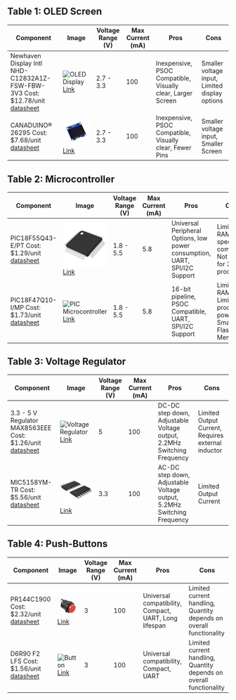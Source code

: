 
## Table 1: OLED Screen

| Component                                                                                                    | Image                                                                                                             | Voltage Range (V) | Max Current (mA) | Pros                                                                                         | Cons                                                                |
|--------------------------------------------------------------------------------------------------------------|-------------------------------------------------------------------------------------------------------------------|-------------------|------------------|----------------------------------------------------------------------------------------------|---------------------------------------------------------------------|
| Newhaven Display Intl NHD-C12832A1Z-FSW-FBW-3V3 Cost: $12.78/unit [datasheet](https://newhavendisplay.com/content/specs/NHD-C12832A1Z-FSW-FBW-3V3.pdf) | ![OLED Display](https://github.com/user-attachments/assets/cd7eb6ce-0679-4ae2-a178-05703a275109) [Link](https://www.digikey.com/en/products/detail/newhaven-display-intl/NHD-C12832A1Z-FSW-FBW-3V3/2059236) | 2.7 - 3.3         | 100              | Inexpensive, PSOC Compatible, Visually clear, Larger Screen                                    | Smaller voltage input, Limited display options                      |
| CANADUINO® 26295 Cost: $7.68/unit [datasheet](https://universal-solder.ca/downloads/canaduino_oled_1.3_i2c.pdf) | ![OLED Display](https://raw.githubusercontent.com/ajdoole/ajdoole.github.io/refs/heads/main/OLED2.jpg) [Link](https://www.digikey.com/en/products/detail/universal-solder-electronics-ltd/26295/16822118) | 2.7 - 3.3         | 100              | Inexpensive, PSOC Compatible, Visually clear, Fewer Pins                                       | Smaller voltage input, Smaller Screen                               |
## Table 2: Microcontroller

| Component                                                                                                    | Image                                                                                                             | Voltage Range (V) | Max Current (mA) | Pros                                                                                         | Cons                                                                |
|--------------------------------------------------------------------------------------------------------------|-------------------------------------------------------------------------------------------------------------------|-------------------|------------------|----------------------------------------------------------------------------------------------|---------------------------------------------------------------------|
| PIC18F55Q43-E/PT Cost: $1.29/unit [datasheet](https://ww1.microchip.com/downloads/en/DeviceDoc/PIC18F25-45-55Q43-Data-Sheet-40002170E.pdf) | ![PIC Microcontroller](https://raw.githubusercontent.com/ajdoole/ajdoole.github.io/refs/heads/main/docs/mc2.jpg) [Link](https://www.digikey.com/en/products/detail/microchip-technology/PIC18F55Q43-E-PT/13622188) | 1.8 - 5.5         | 5.8              | Universal Peripheral Options, low power consumption, UART, SPI/I2C Support                   | Limited RAM, low speed computing, Not ideal for 32-bit processing   |
| PIC18F47Q10-I/MP Cost: $1.73/unit [datasheet](https://ww1.microchip.com/downloads/en/DeviceDoc/PIC18F27-47Q10-Data-Sheet-40002043E.pdf) | ![PIC Microcontroller](https://github.com/user-attachments/assets/3af3f4a4-dec5-4eca-b5ae-b35ef0282502) [Link](https://www.digikey.com/en/products/detail/microchip-technology/PIC18F47Q10-I-MP/10064342) | 1.8 - 5.5         | 5.8              | 16-bit pipeline, PSOC Compatible, UART, SPI/I2C Support                                       | Limited RAM, Limited processing power, Small Flash Memory           |
## Table 3: Voltage Regulator

| Component                                                                                                    | Image                                                                                                             | Voltage Range (V) | Max Current (mA) | Pros                                                                                         | Cons                                                                |
|--------------------------------------------------------------------------------------------------------------|-------------------------------------------------------------------------------------------------------------------|-------------------|------------------|----------------------------------------------------------------------------------------------|---------------------------------------------------------------------|
| 3.3 - 5 V Regulator MAX8563EEE Cost: $1.26/unit [datasheet](https://www.analog.com/media/en/technical-documentation/data-sheets/max8563-max8564a.pdf) | ![Voltage Regulator](https://github.com/user-attachments/assets/85d63ddf-a8a7-4c06-8473-265e24f89ef8) [Link](https://www.digikey.com/en/products/detail/analog-devices-inc-maxim-integrated/MAX8563EEE/12615195) | 5                 | 100              | DC-DC step down, Adjustable Voltage output, 2.2MHz Switching Frequency                        | Limited Output Current, Requires external inductor                  |
| MIC5158YM-TR Cost: $5.56/unit [datasheet](https://ww1.microchip.com/downloads/en/DeviceDoc/mic5156.pdf) | ![Voltage Regulator](https://raw.githubusercontent.com/ajdoole/ajdoole.github.io/refs/heads/main/14-SOIC.jpg) [Link](https://www.digikey.com/en/products/detail/analog-devices-inc-maxim-integrated/MAX8563EEE/12615195) | 3.3               | 100              | AC-DC step down, Adjustable Voltage output, 5.2MHz Switching Frequency                        | Limited Output Current                                             |
## Table 4: Push-Buttons

| Component                                                                                                    | Image                                                                                                             | Voltage Range (V) | Max Current (mA) | Pros                                                                                         | Cons                                                                |
|--------------------------------------------------------------------------------------------------------------|-------------------------------------------------------------------------------------------------------------------|-------------------|------------------|----------------------------------------------------------------------------------------------|---------------------------------------------------------------------|
| PR144C1900 Cost: $2.32/unit [datasheet](https://mm.digikey.com/Volume0/opasdata/d220001/medias/docus/5621/ESCH_S_A0005378353_1-2548291.pdf) | ![Button](https://raw.githubusercontent.com/ajdoole/ajdoole.github.io/refs/heads/main/docs/buttons2.jpg) [Link](https://www.digikey.com/en/products/detail/e-switch/PR144C1900/2116178) | 3                 | 100              | Universal compatibility, Compact, UART, Long lifespan                                        | Limited current handling, Quantity depends on overall functionality |
| D6R90 F2 LFS Cost: $1.56/unit [datasheet](https://www.ckswitches.com/media/1341/d6.pdf) | ![Button](https://github.com/user-attachments/assets/42778357-858b-40ed-8ae8-fab6e264a9e7) [Link](https://www.digikey.com/en/products/detail/c-k/D6R90-F2-LFS/1466352) | 3                 | 100              | Universal compatibility, Compact, UART                                                       | Limited current handling, Quantity depends on overall functionality |
